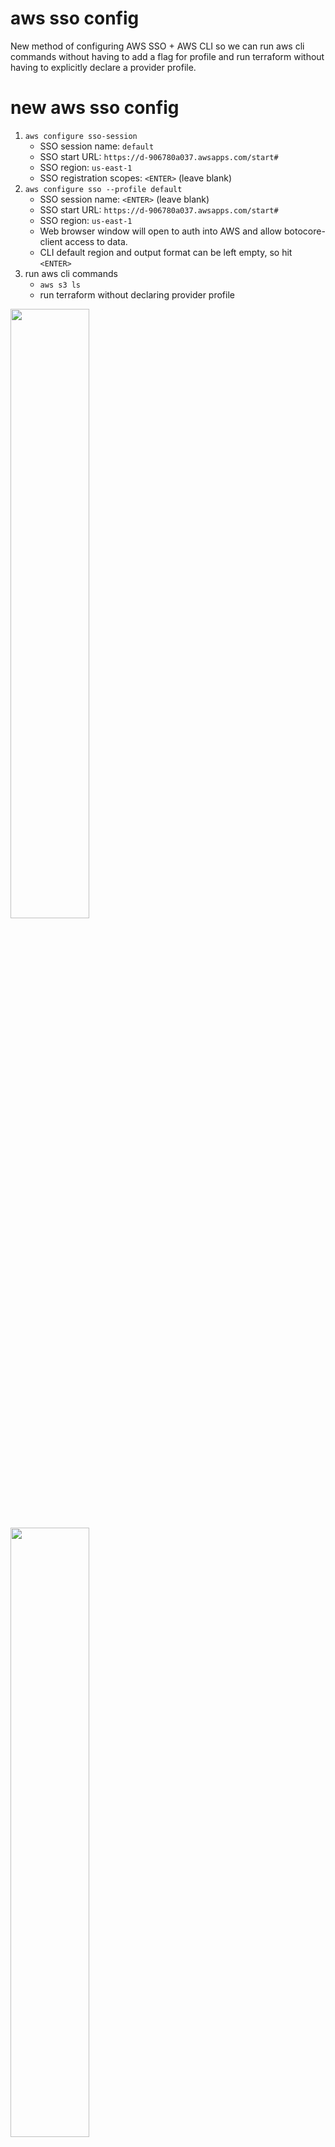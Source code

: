 # aws sso config

New method of configuring AWS SSO + AWS CLI so we can run aws cli commands without having to add a flag for profile and run terraform without having to explicitly declare a provider profile.

# new aws sso config
1. `aws configure sso-session`
    - SSO session name: `default`
    - SSO start URL: `https://d-906780a037.awsapps.com/start#`
    - SSO region: `us-east-1`
    - SSO registration scopes: `<ENTER>` (leave blank)
2. `aws configure sso --profile default`
    - SSO session name: `<ENTER>` (leave blank)
    - SSO start URL: `https://d-906780a037.awsapps.com/start#`
    - SSO region: `us-east-1`
    - Web browser window will open to auth into AWS and allow botocore-client access to data.
    - CLI default region and output format can be left empty, so hit `<ENTER>`
3. run aws cli commands
    - `aws s3 ls`
    - run terraform without declaring provider profile

<img src="images/17_sso_config.png" height=50% width=50%>
<img src="images/18_new_aws_config.png" height=50% width=50%>

## :heavy_exclamation_mark: Important

During inital configuration when the web browser asked to auth into AWS, the user chose to login as an admin-user. This set the `sso_role_name` to `AdministratorAccess`, as the above image shows. If you were to do `aws sso logout` and login again via `aws sso login` and this time auth into AWS as a power-user, the `sso_role_name` value would have to manually be updated to the new role being assumed (`PowerUserAccess`). 

### upating .aws/config sso_role_name

Depending on the group the user belongs to:

* If the user logging in belongs to group: `Admin`, their `sso_role_name` will be `AdministratorAccess`
* If the user logging in belongs to group: `PowerUser`, their `sso_role_name` will be `PowerUserAccess`

There are 2 methods of updating the the `sso_role_name`. 

1. After completing AWS auth when running `aws sso login`, update the `sso_role_name` manually based on the user you logged in as.
    - you can utilize the script [change_sso_role_name](./change_sso_role_name.sh) 
    - update the option values as needed for your usecase
2. Create 2 `[default]` blocks where the `sso_role_name` values vary. Comment and uncomment the block's depending on which user your logged in as at that time

<img src="images/19_two_defaults.png" height=50% width=50%>

### Get SSO Role Name Values

`sso_role_name`'s are the name of the permission set when authenticated into the aws account. You can get the value options in IAM Identity Center. 

* Go to **AWS Accounts**
* Select the AWS account this login is for 
* Under **Users and Groups** > The permission set names are the value options for `sso_role_name`

<img src="images/20_permission_set_names.png" height=50% width=50%>

> See [this](https://docs.aws.amazon.com/cli/latest/userguide/sso-configure-profile-token.html) doc for more info on AWS SSO and AWS Identity Provider with AWS CLI

